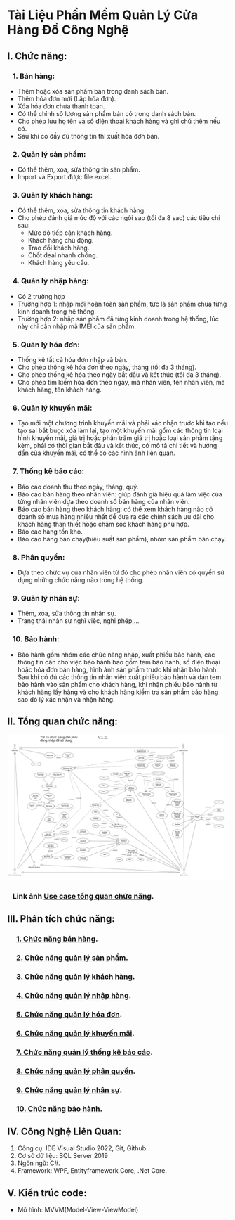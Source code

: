 # Tài Liệu Phần Mềm Quản Lý Cửa Hàng Đồ Công Nghệ

## I. Chức năng:

### &ensp; 1. Bán hàng:
  - Thêm hoặc xóa sản phẩm bán trong danh sách bán.
  - Thêm hóa đơn mới (Lập hóa đơn).
  - Xóa hóa đơn chưa thanh toán.
  - Có thể chỉnh số lượng sản phẩm bán có trong danh sách bán.
  - Cho phép lưu họ tên và số điện thoại khách hàng và ghi chú thêm nếu có.
  - Sau khi có đầy đủ thông tin thì xuất hóa đơn bán.

### &ensp; 2. Quản lý sản phẩm:
  - Có thể thêm, xóa, sửa thông tin sản phẩm.
  - Import và Export được file excel.

### &ensp; 3. Quản lý khách hàng:
  - Có thể thêm, xóa, sửa thông tin khách hàng.
  - Cho phép đánh giá mức độ với các ngôi sao (tối đa 8 sao) các tiêu chí sau:
    - Mức độ tiếp cận khách hàng.
    - Khách hàng chủ động.
    - Trao đổi khách hàng.
    - Chốt deal nhanh chống.
    - Khách hàng yêu cầu.

### &ensp; 4. Quản lý nhập hàng:
  - Có 2 trường hợp
  - Trường hợp 1: nhập mới hoàn toàn sản phẩm, tức là sản phẩm chưa từng kinh doanh trong hệ thống.
  - Trường hợp 2: nhập sản phẩm đã từng kinh doanh trong hệ thống, lúc này chỉ cần nhập mã IMEI của sản phẩm.

### &ensp; 5. Quản lý hóa đơn:
  - Thống kê tất cả hóa đơn nhập và bán.
  - Cho phép thống kê hóa đơn theo ngày, tháng (tối đa 3 tháng).
  - Cho phép thống kê hóa theo ngày bắt đầu và kết thúc (tối đa 3 tháng).
  - Cho phép tìm kiếm hóa đơn theo ngày, mã nhân viên, tên nhân viên, mã khách hàng, tên khách hàng.

### &ensp; 6. Quản lý khuyến mãi:
  - Tạo mới một chương trình khuyến mãi và phải xác nhận trước khi tạo nếu tạo sai bắt buọc xóa làm lại, tạo một khuyến mãi gồm các thông tin loại hình khuyến mãi, giá trị hoặc phần trăm giá trị hoặc loại sản phẩm tặng kèm, phải có thời gian bắt đầu và kết thúc, có mô tả chi tiết và hướng dẩn của khuyến mãi, có thể có các hình ảnh liên quan.

### &ensp; 7. Thống kê báo cáo:
  - Báo cáo doanh thu theo ngày, tháng, quý.
  - Báo cáo bán hàng theo nhân viên: giúp đánh giá hiệu quả làm việc của từng nhân viên dựa theo doanh số bán hàng của nhân viên.
  - Báo cáo bán hàng theo khách hàng: có thể xem khách hàng nào có doanh số mua hàng nhiều nhất để đưa ra các chính sách ưu dãi cho khách hàng than thiết hoặc chăm sóc khách hàng phù hợp.
  - Báo các hàng tồn kho.
  - Báo cáo hàng bán chạy(hiệu suất sản phẩm), nhóm sản phẩm bán chạy.

### &ensp; 8. Phân quyền:
  - Dựa theo chức vụ của nhân viên từ đó cho phép nhân viên có quyền sử dụng những chức năng nào trong hệ thống.

### &ensp; 9. Quản lý nhân sự:
  - Thêm, xóa, sửa thông tin nhân sự.
  - Trạng thái nhân sự nghĩ việc, nghĩ phép,…
### &ensp; 10. Bảo hành:
  - Bảo hành gồm nhóm các chức năng nhập, xuất phiếu bảo hành, các thông tin cần cho việc bảo hành bao gồm tem bảo hành, số điện thoại hoặc hóa đơn bán hàng, hình ảnh sản phẩm trước khi nhận bảo hành. Sau khi có đủ các thông tin nhân viên xuất phiếu bảo hành và dán tem bảo hành vào sản phẩm cho khách hàng, khi nhận phiếu bảo hành từ khách hàng lấy hàng và cho khách hàng kiểm tra sản phẩm bảo hàng sao đó lý xác nhận và nhận hàng.

## II. Tổng quan chức năng:
![use-case-tong-quan](images/UseCaseWebSale.png)
### &ensp; Link ảnh [Use case tổng quan chức năng](images/UseCaseWebSale.png).

## III. Phân tích chức năng:

### &emsp; [1. Chức năng bán hàng](features/sale/sale.md).
### &emsp; [2. Chức năng quản lý sản phẩm](features/product-management/product-management.md).
### &emsp; [3. Chức năng quản lý khách hàng](features/customer-management/customer-management.md).
### &emsp; [4. Chức năng quản lý nhập hàng](features/import-manager/import-manager.md).
### &emsp; [5. Chức năng quản lý hóa đơn](features/bill-management/bill-management.md).
### &emsp; [6. Chức năng quản lý khuyến mãi](features/promotion-manager/promotion-manager.md).
### &emsp; [7. Chức năng quản lý thống kê báo cáo](features/statistical-reporting/statistical-reporting.md).
### &emsp; [8. Chức năng quản lý phân quyền](features/role/role.md).
### &emsp; [9. Chức năng quản lý nhân sự](features/employee-manager/employee-manager.md).
### &emsp; [10. Chức năng bảo hành](features/warranty/warranty.md).

## IV. Công Nghệ Liên Quan:
  1. Công cụ: IDE Visual Studio 2022, Git, Github.
  2. Cơ sở dữ liệu: SQL Server 2019
  3. Ngôn ngữ: C#.
  4. Framework: WPF, Entityframework Core, .Net Core.

## V. Kiến trúc code: 
  - Mô hình: MVVM(Model-View-ViewModel)